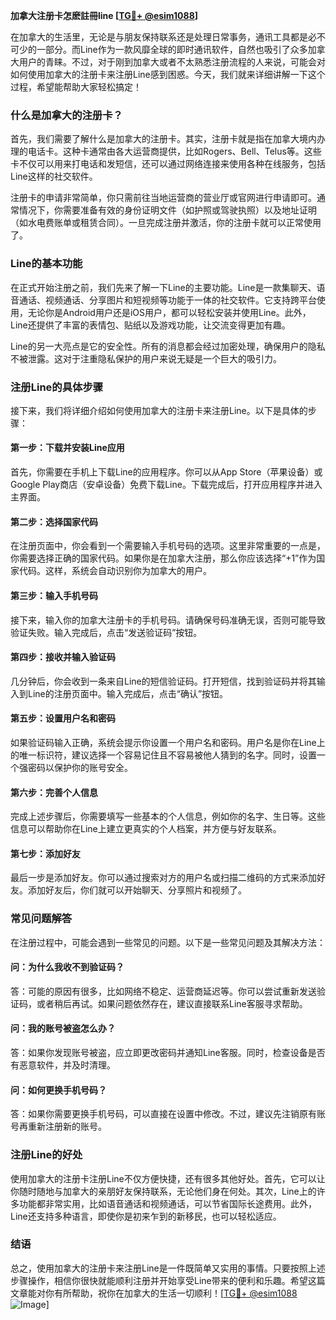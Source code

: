 **加拿大注册卡怎麽註冊line [[TG💪+ @esim1088](https://t.me/s/esim1088)]**

在加拿大的生活里，无论是与朋友保持联系还是处理日常事务，通讯工具都是必不可少的一部分。而Line作为一款风靡全球的即时通讯软件，自然也吸引了众多加拿大用户的青睐。不过，对于刚到加拿大或者不太熟悉注册流程的人来说，可能会对如何使用加拿大的注册卡来注册Line感到困惑。今天，我们就来详细讲解一下这个过程，希望能帮助大家轻松搞定！

### 什么是加拿大的注册卡？

首先，我们需要了解什么是加拿大的注册卡。其实，注册卡就是指在加拿大境内办理的电话卡。这种卡通常由各大运营商提供，比如Rogers、Bell、Telus等。这些卡不仅可以用来打电话和发短信，还可以通过网络连接来使用各种在线服务，包括Line这样的社交软件。

注册卡的申请非常简单，你只需前往当地运营商的营业厅或官网进行申请即可。通常情况下，你需要准备有效的身份证明文件（如护照或驾驶执照）以及地址证明（如水电费账单或租赁合同）。一旦完成注册并激活，你的注册卡就可以正常使用了。

### Line的基本功能

在正式开始注册之前，我们先来了解一下Line的主要功能。Line是一款集聊天、语音通话、视频通话、分享图片和短视频等功能于一体的社交软件。它支持跨平台使用，无论你是Android用户还是iOS用户，都可以轻松安装并使用Line。此外，Line还提供了丰富的表情包、贴纸以及游戏功能，让交流变得更加有趣。

Line的另一大亮点是它的安全性。所有的消息都会经过加密处理，确保用户的隐私不被泄露。这对于注重隐私保护的用户来说无疑是一个巨大的吸引力。

### 注册Line的具体步骤

接下来，我们将详细介绍如何使用加拿大的注册卡来注册Line。以下是具体的步骤：

#### 第一步：下载并安装Line应用

首先，你需要在手机上下载Line的应用程序。你可以从App Store（苹果设备）或Google Play商店（安卓设备）免费下载Line。下载完成后，打开应用程序并进入主界面。

#### 第二步：选择国家代码

在注册页面中，你会看到一个需要输入手机号码的选项。这里非常重要的一点是，你需要选择正确的国家代码。如果你是在加拿大注册，那么你应该选择“+1”作为国家代码。这样，系统会自动识别你为加拿大的用户。

#### 第三步：输入手机号码

接下来，输入你的加拿大注册卡的手机号码。请确保号码准确无误，否则可能导致验证失败。输入完成后，点击“发送验证码”按钮。

#### 第四步：接收并输入验证码

几分钟后，你会收到一条来自Line的短信验证码。打开短信，找到验证码并将其输入到Line的注册页面中。输入完成后，点击“确认”按钮。

#### 第五步：设置用户名和密码

如果验证码输入正确，系统会提示你设置一个用户名和密码。用户名是你在Line上的唯一标识符，建议选择一个容易记住且不容易被他人猜到的名字。同时，设置一个强密码以保护你的账号安全。

#### 第六步：完善个人信息

完成上述步骤后，你需要填写一些基本的个人信息，例如你的名字、生日等。这些信息可以帮助你在Line上建立更真实的个人档案，并方便与好友联系。

#### 第七步：添加好友

最后一步是添加好友。你可以通过搜索对方的用户名或扫描二维码的方式来添加好友。添加好友后，你们就可以开始聊天、分享照片和视频了。

### 常见问题解答

在注册过程中，可能会遇到一些常见的问题。以下是一些常见问题及其解决方法：

#### 问：为什么我收不到验证码？

答：可能的原因有很多，比如网络不稳定、运营商延迟等。你可以尝试重新发送验证码，或者稍后再试。如果问题依然存在，建议直接联系Line客服寻求帮助。

#### 问：我的账号被盗怎么办？

答：如果你发现账号被盗，应立即更改密码并通知Line客服。同时，检查设备是否有恶意软件，并及时清理。

#### 问：如何更换手机号码？

答：如果你需要更换手机号码，可以直接在设置中修改。不过，建议先注销原有账号再重新注册新的账号。

### 注册Line的好处

使用加拿大的注册卡注册Line不仅方便快捷，还有很多其他好处。首先，它可以让你随时随地与加拿大的亲朋好友保持联系，无论他们身在何处。其次，Line上的许多功能都非常实用，比如语音通话和视频通话，可以节省国际长途费用。此外，Line还支持多种语言，即使你是初来乍到的新移民，也可以轻松适应。

### 结语

总之，使用加拿大的注册卡来注册Line是一件既简单又实用的事情。只要按照上述步骤操作，相信你很快就能顺利注册并开始享受Line带来的便利和乐趣。希望这篇文章能对你有所帮助，祝你在加拿大的生活一切顺利！[[TG💪+ @esim1088](https://t.me/s/esim1088) ![Image](https://i.postimg.cc/4NQfJmqS/Snipaste-2025-05-13-00-14-12.png)]